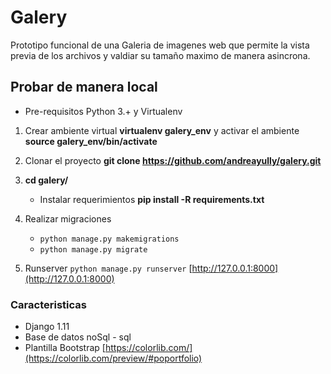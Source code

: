 # Galery

Prototipo funcional de una Galeria de imagenes web que permite la vista previa de los archivos y valdiar su tamaño maximo de manera asincrona.

## Probar de manera local
  * Pre-requisitos Python 3.+ y Virtualenv

  1. Crear ambiente virtual **virtualenv galery_env** y activar el ambiente **source galery_env/bin/activate**
  2. Clonar el proyecto **git clone https://github.com/andreayully/galery.git**
  3. **cd galery/**

      - Instalar requerimientos **pip install -R requirements.txt**
  4. Realizar migraciones
      - ``` python manage.py makemigrations ```
      - ``` python manage.py migrate ```

  5. Runserver ``` python manage.py runserver ``` [http://127.0.0.1:8000](http://127.0.0.1:8000)

### Caracteristicas
- Django 1.11
- Base de datos noSql - sql
- Plantilla Bootstrap [https://colorlib.com/](https://colorlib.com/preview/#poportfolio)
